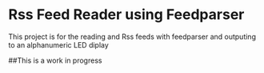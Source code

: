 # Rss Feed Reader using Feedparser

This project is for the reading and
 Rss feeds with feedparser and 
outputing to an alphanumeric LED diplay

##This is a work in progress
